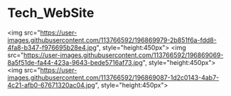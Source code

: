# Tech_WebSite

<img src="https://user-images.githubusercontent.com/113766592/196869979-2b851f6a-fdd8-4fa8-b347-f976695b28e4.jpg", style="height:450px">
<img src="https://user-images.githubusercontent.com/113766592/196869069-8a5f51de-fa44-423a-9643-bede5716af73.jpg", style="height:450px">
<img src="https://user-images.githubusercontent.com/113766592/196869087-1d2c0143-4ab7-4c21-afb0-67671320ac04.jpg", style="height:450px">
